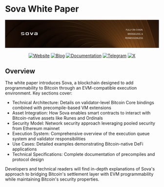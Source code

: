 # Sova White Paper

<div align="center">
  <img src="https://raw.githubusercontent.com/SovaNetwork/.github/refs/heads/main/profile/assets/sova-banner.png" alt="Sova Logo"/>
  
  [![Website](https://img.shields.io/badge/website-sova.io-d2ae79?style=for-the-badge)](https://sova.io)
  [![Blog](https://img.shields.io/badge/blog-blog.sova.io-bf8c40?style=for-the-badge)](https://blog.sova.io)
  [![Documentation](https://img.shields.io/badge/docs-view%20docs-86622d?style=for-the-badge)](https://docs.sova.io)
  [![Telegram](https://img.shields.io/badge/Telegram-2CA5E0?style=for-the-badge&logo=telegram&logoColor=white)](https://t.me/sova_btc)
  [![X](https://img.shields.io/badge/X-000000?style=for-the-badge&logo=x&logoColor=white)](https://twitter.com/SovaBTC)
  
</div>

## Overview
The white paper introduces Sova, a blockchain designed to add programmability to Bitcoin through an EVM-compatible execution environment. Key sections cover:

- Technical Architecture: Details on validator-level Bitcoin Core bindings combined with precompile-based VM extensions
- Asset Integration: How Sova enables smart contracts to interact with Bitcoin-native assets like Runes and Ordinals
- Security Model: Network security approach leveraging pooled security from Ethereum mainnet
- Execution System: Comprehensive overview of the execution queue system and validator responsibilities
- Use Cases: Detailed examples demonstrating Bitcoin-native DeFi applications
- Technical Specifications: Complete documentation of precompiles and protocol design

Developers and technical readers will find in-depth explanations of Sova's approach to bridging Bitcoin's settlement layer with EVM programmability while maintaining Bitcoin's security properties.
